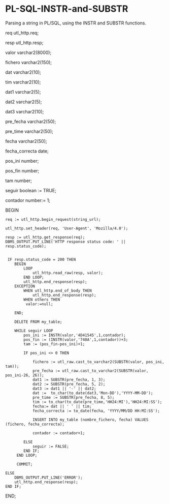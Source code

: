 # PL-SQL-INSTR-and-SUBSTR

  Parsing a string in PL/SQL, using the INSTR and SUBSTR functions.

  req   utl_http.req;
  
  resp  utl_http.resp;

  valor varchar2(8000);
  
  fichero varchar2(150);
  
  dat varchar2(10);
  
  tim varchar2(10);
  
  dat1 varchar2(5);
  
  dat2 varchar2(5);
  
  dat3 varchar2(10);
  
  pre_fecha varchar2(50);
  
  pre_time varchar2(50);
  
  fecha varchar2(50);
  
  fecha_correcta date;
  
  pos_ini number;
  
  pos_fin number;
  
  tam number;
  
  seguir boolean := TRUE;
  
  contador number:= 1;


BEGIN

    req := utl_http.begin_request(string_url); 

    utl_http.set_header(req, 'User-Agent', 'Mozilla/4.0');

    resp := utl_http.get_response(req);
    DBMS_OUTPUT.PUT_LINE('HTTP response status code: ' || resp.status_code);
 

     IF resp.status_code = 200 THEN
        BEGIN
            LOOP
                utl_http.read_raw(resp, valor);  
            END LOOP;
            utl_http.end_response(resp);
        EXCEPTION
            WHEN utl_http.end_of_body THEN
                utl_http.end_response(resp);
            WHEN others THEN
             valor:=null;
             
        END; 
        
        DELETE FROM my_table;
        
        WHILE seguir LOOP
            pos_ini := INSTR(valor,'4D41545',1,contador);
            pos_fin := (INSTR(valor,'740A',1,contador))+3;
            tam := (pos_fin-pos_ini)+1;
            
            IF pos_ini <> 0 THEN
                  
                fichero := utl_raw.cast_to_varchar2(SUBSTR(valor, pos_ini, tam));
                pre_fecha := utl_raw.cast_to_varchar2(SUBSTR(valor, pos_ini-26, 26));
                dat1 := SUBSTR(pre_fecha, 1, 3);
                dat2 := SUBSTR(pre_fecha, 5, 2);
                dat3 := dat1 || '-' || dat2;
                dat :=  to_char(to_date(dat3,'Mon-DD'),'YYYY-MM-DD');
                pre_time := SUBSTR(pre_fecha, 8, 5);
                tim := to_char(to_date(pre_time,'HH24:MI'),'HH24:MI:SS');
                fecha:= dat || ' ' || tim;
                fecha_correcta := to_date(fecha, 'YYYY/MM/DD HH:MI:SS');
                
                INSERT INTO my_table (nombre_fichero, fecha) VALUES (fichero, fecha_correcta);
                          
                contador := contador+1;
                
            ELSE
                seguir := FALSE;
            END IF;
         END LOOP;   
         
         COMMIT;   
                             
    ELSE
        DBMS_OUTPUT.PUT_LINE('ERROR');
        utl_http.end_response(resp);
    END IF;

END;
